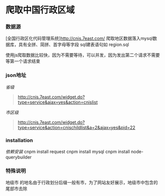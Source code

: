 # 爬取中国行政区域
### 数据源
[全国行政区化代码管理系统]http://cnis.7east.com/
爬取地区数据落入mysql数据库，具有全拼、简拼、首字母等字段
sql建表语句如 region.sql

使用js爬取数据比较快，因为不需要等待，可以并发，因为发出第二个请求不需要等第一个请求结束

### json地址
*省级*
>http://cnis.7east.com/widget.do?type=service&ajax=yes&action=cnislist

*市区级*
>http://cnis.7east.com/widget.do?type=service&action=cnischildlist&a=2&ajax=yes&pid=22

### installation
*依赖安装*
cnpm install request
cnpm install mysql
cnpm install node-querybuilder


### 特殊说明
地级市 的地名由于行政划分后缀一般有市，为了网站友好展示，地级市中包含的尾部市去除

